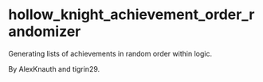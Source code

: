 # hollow_knight_achievement_order_randomizer

Generating lists of achievements in random order within logic.

By AlexKnauth and tigrin29.
